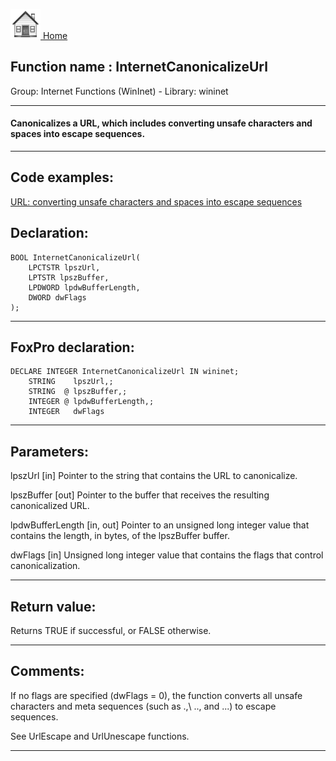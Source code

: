 [<img src="../../images/home.png"> Home ](https://github.com/VFPX/Win32API)  

## Function name : InternetCanonicalizeUrl
Group: Internet Functions (WinInet) - Library: wininet    
***  


#### Canonicalizes a URL, which includes converting unsafe characters and spaces into escape sequences.
***  


## Code examples:
[URL: converting unsafe characters and spaces into escape sequences](../../samples/sample_183.md)  

## Declaration:
```foxpro  
BOOL InternetCanonicalizeUrl(
	LPCTSTR lpszUrl,
	LPTSTR lpszBuffer,
	LPDWORD lpdwBufferLength,
	DWORD dwFlags
);  
```  
***  


## FoxPro declaration:
```foxpro  
DECLARE INTEGER InternetCanonicalizeUrl IN wininet;
	STRING    lpszUrl,;
	STRING  @ lpszBuffer,;
	INTEGER @ lpdwBufferLength,;
	INTEGER   dwFlags  
```  
***  


## Parameters:
lpszUrl
[in] Pointer to the string that contains the URL to canonicalize.

lpszBuffer
[out] Pointer to the buffer that receives the resulting canonicalized URL.

lpdwBufferLength
[in, out] Pointer to an unsigned long integer value that contains the length, in bytes, of the lpszBuffer buffer. 

dwFlags
[in] Unsigned long integer value that contains the flags that control canonicalization.   
***  


## Return value:
Returns TRUE if successful, or FALSE otherwise.   
***  


## Comments:
If no flags are specified (dwFlags = 0), the function converts all unsafe characters and meta sequences (such as \.,\ .., and \...) to escape sequences.   
  
See UrlEscape and UrlUnescape functions.  
  
***  

